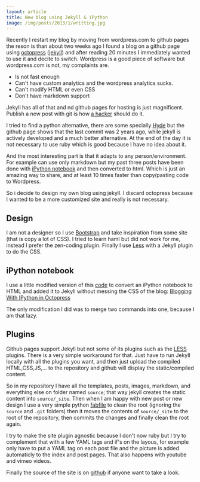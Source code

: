 ```yaml
---
layout: article
title: New blog using Jekyll & iPython
image: /img/posts/2013/1/writting.jpg
---
```


Recently I restart my blog by moving from wordpress.com to github pages the reson is than about two weeks ago I found a blog on a github page using [octopress](http://octopress.org/) ([jekyll](https://github.com/mojombo/jekyll)) and after reading 20 minutes I immediately wanted to use it and decite to switch. Wordpress is a good piece of software but wordpress.com is not, my complaints are.

* Is not fast enough
* Can't have custom analytics and the wordpress analytics sucks.
* Can't modify HTML or even CSS
* Don't have markdown support

Jekyll has all of that and nd github pages for hosting is just magnificent. Publish a new post with git is how [a hacker](http://tom.preston-werner.com/2008/11/17/blogging-like-a-hacker.html) should do it.

I tried to find a python alternative, there are some specially [Hyde](http://ringce.com/hyde) but the github page shows that the last commit was 2 years ago, while jekyll is actively developed and a much better alternative. At the end of the day it is not necessary to use ruby which is good because I have no idea about it.

And the most interesting part is that it adapts to any person/environment. For example can use only markdown but my past three posts have been done with [iPython notebook](http://ipython.org/ipython-doc/dev/index.html) and then converted to html. Which is just an amazing way to share, and at least 10 times faster than copy/pasting code to Wordpress.

So i decide to design my own blog using jekyll. I discard octopress because I wanted to be a more customized site and really is not necessary.

## Design

I am not a designer so I use [Bootstrap](http://twitter.github.com/bootstrap/) and take inspiration from some site (that is copy a lot of CSS). I tried to learn haml but did not work for me, instead I prefer the zen-coding plugin. Finally I use [Less](http://lesscss.org/) with a Jekyll plugin to do the CSS.

## iPython notebook

I use a little modified version of this [code](http://jakevdp.github.com/blog/2012/10/04/blogging-with-ipython/) to convert an iPython notebook to HTML and added it to Jekyll without messing the CSS of the blog: [Blogging With IPython in Octopress](http://jakevdp.github.com/blog/2012/10/04/blogging-with-ipython/)

The only modification I did was to merge two commands into one, because I am that lazy.

## Plugins

Github pages support Jekyll but not some of its plugins such as the [LESS](http://lesscss.org/) plugins. There is a very simple workaround for that. Just have to run Jekyll locally with all the plugins you want, and then just upload the compiled HTML,CSS,JS,... to the repository and github will display the static/compiled content.

So in my repository I have all the templates, posts, images, markdown, and everything else on folder named `source`; that way jekyll creates the static content into `source/_site`. Then when I am happy with new post or new design I use a very simple python [fabfile](http://fabfile.org/) to clean the root (ignoring the `source` and `.git` folders) then it moves the contents of `source/_site` to the root of the repository, then commits the changes and finally clean the root again.

I try to make the site plugin agnostic because I don't now ruby but I try to complement that with a few YAML tags and if's on the layous, for example only have to put a YAML tag on each post file and the picture is added automaticly to the index and post pages. That also happens with youtube and vimeo videos.

Finally the source of the site is on [github](https://github.com/danielfrg/danielfrg.github.com) if anyone want to take a look.
